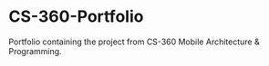 # CS-360-Portfolio

Portfolio containing the project from CS-360 Mobile Architecture &amp; Programming.
